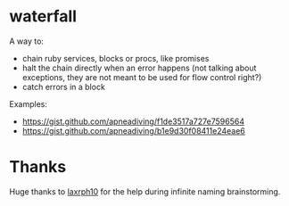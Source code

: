waterfall
=========

A way to:
- chain ruby services, blocks or procs, like promises
- halt the chain directly when an error happens (not talking about exceptions, they are not meant to be used for flow control right?)
- catch errors in a block

Examples:

- https://gist.github.com/apneadiving/f1de3517a727e7596564
- https://gist.github.com/apneadiving/b1e9d30f08411e24eae6


Thanks
=========
Huge thanks to [laxrph10](https://github.com/laxrph10) for the help during infinite naming brainstorming.
